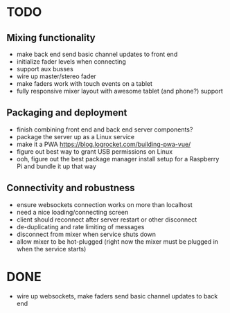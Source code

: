 # TODO

## Mixing functionality
- make back end send basic channel updates to front end
- initialize fader levels when connecting
- support aux busses
- wire up master/stereo fader
- make faders work with touch events on a tablet
- fully responsive mixer layout with awesome tablet (and phone?) support

## Packaging and deployment
- finish combining front end and back end server components?
- package the server up as a Linux service
- make it a PWA https://blog.logrocket.com/building-pwa-vue/
- figure out best way to grant USB permissions on Linux
- ooh, figure out the best package manager install setup for a Raspberry Pi and
  bundle it up that way

## Connectivity and robustness
- ensure websockets connection works on more than localhost
- need a nice loading/connecting screen
- client should reconnect after server restart or other disconnect
- de-duplicating and rate limiting of messages
- disconnect from mixer when service shuts down
- allow mixer to be hot-plugged (right now the mixer must be plugged in when the
  service starts)

# DONE
- wire up websockets, make faders send basic channel updates to back end
